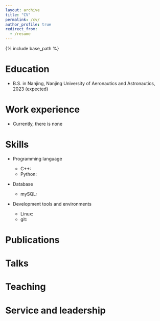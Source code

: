 ```yaml
---
layout: archive
title: "CV"
permalink: /cv/
author_profile: true
redirect_from:
  - /resume
---
```


{% include base_path %}

Education
======
* B.S. in Nanjing, Nanjing University of Aeronautics and Astronautics, 2023 (expected)

Work experience
======
<!--* Spring 2024: Academic Pages Collaborator
  * GitHub University
  * Duties includes: Updates and improvements to template
  * Supervisor: The Users
-->
* Currently, there is none
  
Skills
======
* Programming language
  * C++:
  * Python:

* Database
  * mySQL:

* Development tools and environments
  * Linux:
  * git:

Publications
======
<!--  <ul>{% for post in site.publications reversed %}
    {% include archive-single-cv.html %}
  {% endfor %}</ul>
-->
Talks
======
<!--  <ul>{% for post in site.talks reversed %}
    {% include archive-single-talk-cv.html  %}
  {% endfor %}</ul>
-->

Teaching
======
<!--  <ul>{% for post in site.teaching reversed %}
    {% include archive-single-cv.html %}
  {% endfor %}</ul>
-->  
Service and leadership
======
<!--* Currently signed in to 43 different slack teams -->
